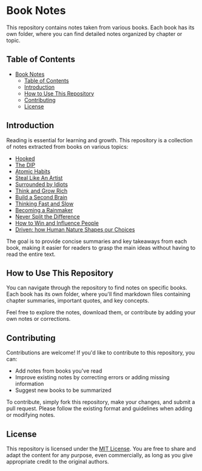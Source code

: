 # Book Notes

This repository contains notes taken from various books. Each book has its own folder, where you can find detailed notes organized by chapter or topic.

## Table of Contents

- [Book Notes](#book-notes)
  - [Table of Contents](#table-of-contents)
  - [Introduction](#introduction)
  - [How to Use This Repository](#how-to-use-this-repository)
  - [Contributing](#contributing)
  - [License](#license)

## Introduction

Reading is essential for learning and growth. This repository is a collection of notes extracted from books on various topics:

- [Hooked](/Hooked)
- [The DIP](/The%20Dip/)
- [Atomic Habits](/Atomic%20Habits)
- [Steal Like An Artist](/Steal%20Like%20An%20Artist)
- [Surrounded by Idiots](/Surrounded%20by%20Idiots)
- [Think and Grow Rich](/Think%20and%20Grow%20Rich)
- [Build a Second Brain](/Build%20a%20Second%20Brain)
- [Thinking Fast and Slow](/Thinking%20Fast%20and%20Slow)
- [Becoming a Rainmaker](/Becoming%20a%20Rainmaker)
- [Never Split the Difference](/Never%20Split%20the%20Difference)
- [How to Win and Influence People](/How%20to%20Win%20and%20Influence%20People)
- [Driven: how Human Nature Shapes our Choices](/Driven%20how%20Human%20Nature%20Shapes%20our%20Choices/)

The goal is to provide concise summaries and key takeaways from each book, making it easier for readers to grasp the main ideas without having to read the entire text.

## How to Use This Repository

You can navigate through the repository to find notes on specific books. Each book has its own folder, where you'll find markdown files containing chapter summaries, important quotes, and key concepts.

Feel free to explore the notes, download them, or contribute by adding your own notes or corrections.

## Contributing

Contributions are welcome! If you'd like to contribute to this repository, you can:

- Add notes from books you've read
- Improve existing notes by correcting errors or adding missing information
- Suggest new books to be summarized

To contribute, simply fork this repository, make your changes, and submit a pull request. Please follow the existing format and guidelines when adding or modifying notes.

## License

This repository is licensed under the [MIT License](LICENSE).
You are free to share and adapt the content for any purpose, even commercially, as long as you give appropriate credit to the original authors.
